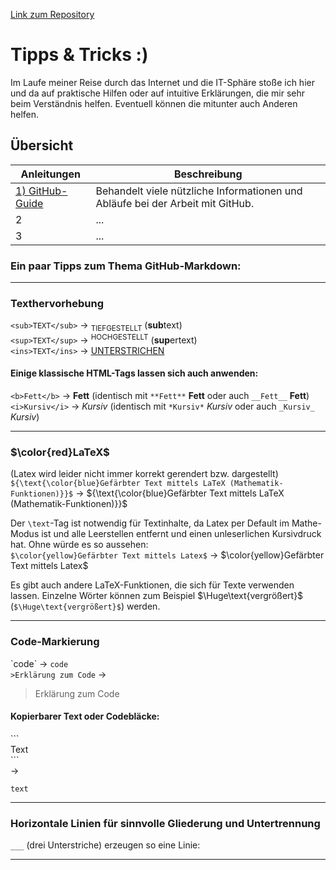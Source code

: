 [Link zum Repository](https://www.github.com/Anokatabc/Nuetzliche_Infos)

# Tipps & Tricks :)

Im Laufe meiner Reise durch das Internet und die IT-Sphäre stoße ich hier und da auf praktische Hilfen oder auf intuitive Erklärungen, die mir sehr beim Verständnis helfen. Eventuell können die mitunter auch Anderen helfen.

## Übersicht
Anleitungen|Beschreibung
---|---
|[1\) GitHub-Guide](https://github.com/Anokatabc/Nuetzliche_Infos/blob/main/GitHubBefehle.md)|Behandelt viele nützliche Informationen und Abläufe bei der Arbeit mit GitHub.
|2|...
|3|...

### Ein paar Tipps zum Thema GitHub-Markdown:<br>
___
### Texthervorhebung
`<sub>TEXT</sub>` -> <sub>TIEFGESTELLT</sub> (<b>sub</b>text)<br>
`<sup>TEXT</sup>` -> <sup>HOCHGESTELLT</sup> (<b>sup</b>ertext)<br>
`<ins>TEXT</ins>` -> <ins>UNTERSTRICHEN</ins><br>

#### Einige klassische HTML-Tags lassen sich auch anwenden: <br>
`<b>Fett</b>` -> <b>Fett</b> (identisch mit `**Fett**` **Fett** oder auch `__Fett__` __Fett__)<br>
`<i>Kursiv</i>` -> <i>Kursiv</i> (identisch mit `*Kursiv*` *Kursiv* oder auch `_Kursiv_` _Kursiv_)
___
### $\color{red}LaTeX$
(Latex wird leider nicht immer korrekt gerendert bzw. dargestellt)
`${\text{\color{blue}Gefärbter Text mittels LaTeX (Mathematik-Funktionen)}}$` -> ${\text{\color{blue}Gefärbter Text mittels LaTeX (Mathematik-Funktionen)}}$<br>

Der `\text`-Tag ist notwendig für Textinhalte, da Latex per Default im Mathe-Modus ist und alle Leerstellen entfernt und einen unleserlichen Kursivdruck hat. Ohne würde es so aussehen: 
<br>`$\color{yellow}Gefärbter Text mittels Latex$` -> $\color{yellow}Gefärbter Text mittels Latex$

Es gibt auch andere LaTeX-Funktionen, die sich für Texte verwenden lassen. Einzelne Wörter können zum Beispiel $\Huge\text{vergrößert}$ (`$\Huge\text{vergrößert}$`) werden.
___
### Code-Markierung
\`code\` -> `code`<br>
`>Erklärung zum Code` ->
>Erklärung zum Code

#### Kopierbarer Text oder Codebläcke:<br>
\`\`\`<br>Text<br>
\`\`\` <br>->
```
text
```
___
### Horizontale Linien für sinnvolle Gliederung und Untertrennung
`___` (drei Unterstriche) erzeugen so eine Linie:
___
